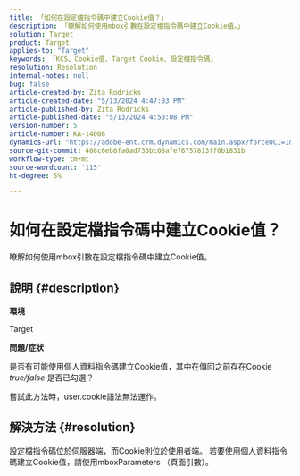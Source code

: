 ```yaml
---
title: 「如何在設定檔指令碼中建立Cookie值？」
description: 「瞭解如何使用mbox引數在設定檔指令碼中建立Cookie值。」
solution: Target
product: Target
applies-to: "Target"
keywords: 「KCS、Cookie值、Target Cookie、設定檔指令碼」
resolution: Resolution
internal-notes: null
bug: false
article-created-by: Zita Rodricks
article-created-date: "5/13/2024 4:47:03 PM"
article-published-by: Zita Rodricks
article-published-date: "5/13/2024 4:50:08 PM"
version-number: 5
article-number: KA-14006
dynamics-url: "https://adobe-ent.crm.dynamics.com/main.aspx?forceUCI=1&pagetype=entityrecord&etn=knowledgearticle&id=4a4fb16a-4811-ef11-9f8a-6045bd03c412"
source-git-commit: 408c6eb8fa0ad735bc08afe76757813ff0b1831b
workflow-type: tm+mt
source-wordcount: '115'
ht-degree: 5%

---
```


# 如何在設定檔指令碼中建立Cookie值？


瞭解如何使用mbox引數在設定檔指令碼中建立Cookie值。

## 說明 {#description}


<b>環境</b>

Target



<b>問題/症狀</b>

是否有可能使用個人資料指令碼建立Cookie值，其中在傳回之前存在Cookie *true/false* 是否已勾選？

嘗試此方法時，user.cookie語法無法運作。


## 解決方法 {#resolution}


設定檔指令碼位於伺服器端，而Cookie則位於使用者端。 若要使用個人資料指令碼建立Cookie值，請使用mboxParameters （頁面引數）。
